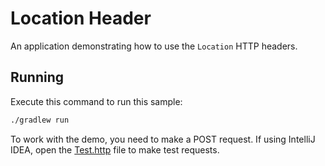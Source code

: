 # Location Header

An application demonstrating how to use the `Location` HTTP headers.

## Running

Execute this command to run this sample:

```bash
./gradlew run
```
 
To work with the demo, you need to make a POST request. If using IntelliJ IDEA, open the [Test.http](Test.http) file to make test requests.

  